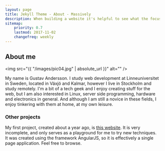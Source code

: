 ```yaml
---
layout: page
title: Jekyll Theme - About - Massively
description: When building a website it's helpful to see what the focus of your site is. This page is an example of how to show a website's focus.
sitemap:
    priority: 0.7
    lastmod: 2017-11-02
    changefreq: weekly
---
```

## About me

<span class="image left"><img src="{{ "/images/pic04.jpg" | absolute_url }}" alt="" /></span>

My name is Gustav Andersson. I study web development at Linneuniversitet in Sweden, located in Växjö and Kalmar, however I live in Stockholm and study remotely.
I'm a bit of a tech geek and I enjoy creating stuff for the web, but I am also interested in Linux, server side programming, hardware and electronics in general. And although I am still a novice in these fields, I enjoy tinkering with them at home, at my own leisure.

### Other projects
<div class="box">
  <p>
  My first project, created about a year ago, is <a href="http://gstav.se" target="blank">this website</a>. It is very incomplete, and only serves as a playground for me to try new techniques. It was created using the framework AngularJS, so it is effectively a single page application. Feel free to browse.
  </p>
</div>

<!-- <span class="image left"><img src="{{ "/images/pic05.jpg" | absolute_url }}" alt="" /></span> -->
